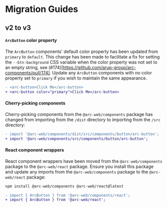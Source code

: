 # Migration Guides

## v2 to v3

#### `ArcButton` color property

The `ArcButton` components' default color property has been updated from `primary` to `default`. This change has been made to facilitate a fix for setting the `--btn-background` CSS variable when the color property was not set to an empty string, see (#174)[https://github.com/arup-group/arc-components/pull/174]. Update any `ArcButton` components with no color property set to `primary` if you wish to maintain the same appearance.

```diff
- <arc-button>Click Me</arc-button>
+ <arc-button color="primary">Click Me</arc-button>
```

#### Cherry-picking components

Cherry-picking components from the `@arc-web/components` package has changed from importing from the `/dist` directory to importing from the `/src` directory:

```diff
- import '@arc-web/components/dist/src/components/button/arc-button';
+ import '@arc-web/components/src/components/button/arc-button';
```

#### React component wrappers

React component wrappers have been moved from the `@arc-web/components` package to the `@arc-web/react` package. Ensure you install this package and update any imports from the `@arc-web/components` package to the `@arc-web/react` package:

```sh
npm install @arc-web/components @arc-web/react@latest
```

```diff
- import { ArcButton } from '@arc-web/components/react';
+ import { ArcButton } from '@arc-web/react';
```
